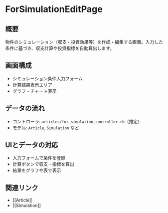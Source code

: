 # ForSimulationEditPage

## 概要
物件のシミュレーション（収支・投資効果等）を作成・編集する画面。入力した条件に基づき、収支計算や投資指標を自動算出します。

## 画面構成
- シミュレーション条件入力フォーム
- 計算結果表示エリア
- グラフ・チャート表示

## データの流れ
- コントローラ: `articles/for_simulation_controller.rb`（推定）
- モデル: `Article`, `Simulation` など

## UIとデータの対応
- 入力フォームで条件を登録
- 計算ボタンで収支・指標を算出
- 結果をグラフや表で表示

## 関連リンク
- [[Article]]
- [[Simulation]] 